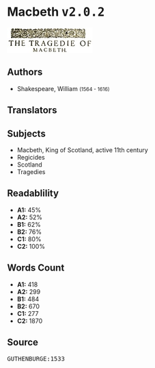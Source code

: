 # Macbeth <kbd>v2.0.2</kbd>

![](./cover.medium.jpg "")

## Authors


 - Shakespeare, William <small>(1564 - 1616)</small>

## Translators



## Subjects


 - Macbeth, King of Scotland, active 11th century
 - Regicides
 - Scotland
 - Tragedies

## Readablility


 - **A1:** 45%
 - **A2:** 52%
 - **B1:** 62%
 - **B2:** 76%
 - **C1:** 80%
 - **C2:** 100%

## Words Count


 - **A1:** 418
 - **A2:** 299
 - **B1:** 484
 - **B2:** 670
 - **C1:** 277
 - **C2:** 1870

## Source


<kbd>GUTHENBURGE:1533</kbd>
